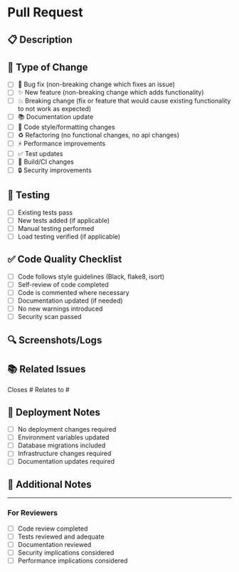 # Pull Request

## 📋 Description
<!-- Provide a brief description of the changes in this PR -->

## 🔄 Type of Change
<!-- Mark the relevant option with an "x" -->
- [ ] 🐛 Bug fix (non-breaking change which fixes an issue)
- [ ] ✨ New feature (non-breaking change which adds functionality)
- [ ] 💥 Breaking change (fix or feature that would cause existing functionality to not work as expected)
- [ ] 📚 Documentation update
- [ ] 🎨 Code style/formatting changes
- [ ] ♻️ Refactoring (no functional changes, no api changes)
- [ ] ⚡ Performance improvements
- [ ] ✅ Test updates
- [ ] 🔧 Build/CI changes
- [ ] 🔒 Security improvements

## 🧪 Testing
<!-- Describe the tests you've run and/or added -->
- [ ] Existing tests pass
- [ ] New tests added (if applicable)
- [ ] Manual testing performed
- [ ] Load testing verified (if applicable)

## ✅ Code Quality Checklist
<!-- These should be checked automatically by CI, but please verify -->
- [ ] Code follows style guidelines (Black, flake8, isort)
- [ ] Self-review of code completed
- [ ] Code is commented where necessary
- [ ] Documentation updated (if needed)
- [ ] No new warnings introduced
- [ ] Security scan passed

## 🔍 Screenshots/Logs
<!-- If applicable, add screenshots or logs to help explain your changes -->

## 📚 Related Issues
<!-- Link any related issues -->
Closes #
Relates to #

## 🚀 Deployment Notes
<!-- Any special deployment considerations -->
- [ ] No deployment changes required
- [ ] Environment variables updated
- [ ] Database migrations included
- [ ] Infrastructure changes required
- [ ] Documentation updates required

## 📝 Additional Notes
<!-- Any additional information that reviewers should know -->

---

### For Reviewers
- [ ] Code review completed
- [ ] Tests reviewed and adequate
- [ ] Documentation reviewed
- [ ] Security implications considered
- [ ] Performance implications considered